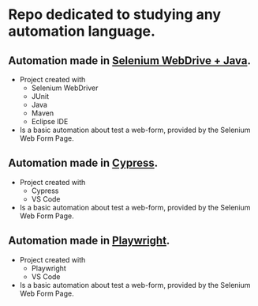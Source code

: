 # Repo dedicated to studying any automation language.

## Automation made in [Selenium WebDrive + Java](study.java.selenium/).
- Project created with
  - Selenium WebDriver
  - JUnit
  - Java
  - Maven
  - Eclipse IDE
- Is a basic automation about test a web-form, provided by the Selenium Web Form Page.

## Automation made in [Cypress](study.cypress/).
- Project created with
  - Cypress
  - VS Code
- Is a basic automation about test a web-form, provided by the Selenium Web Form Page.

## Automation made in [Playwright](study.playwright/).
- Project created with
  - Playwright
  - VS Code
- Is a basic automation about test a web-form, provided by the Selenium Web Form Page.
